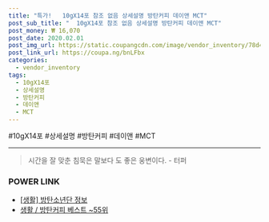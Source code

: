 ```yaml
--- 
title: "특가!   10gX14포 참조 없음 상세설명 방탄커피 데이앤 MCT" 
post_sub_title: "  10gX14포 참조 없음 상세설명 방탄커피 데이앤 MCT" 
post_money: ₩ 16,070 
post_date: 2020.02.01 
post_img_url: https://static.coupangcdn.com/image/vendor_inventory/78d4/42ba24545868399ed8cded5daf9317a060b74d78bff37c3177b264b22e99.jpg 
post_link_url: https://coupa.ng/bnLFbx 
categories: 
  - vendor_inventory 
tags: 
  - 10gX14포 
  - 상세설명 
  - 방탄커피 
  - 데이앤 
  - MCT 
--- 
```

  #10gX14포 #상세설명 #방탄커피 #데이앤 #MCT 
<hr> 

> 시간을 잘 맞춘 침묵은 말보다 도 좋은 웅변이다. - 터퍼 


### POWER LINK

* <a href="https://blog.naver.com/fasyy4321/221764242888" target="_blank"> [생활] 방탄소년단 정보 </a>
* <a href="https://blog.naver.com/santokki14/221792087473" target="_blank">생활 / 방탄커피 베스트 ~55위</a>
